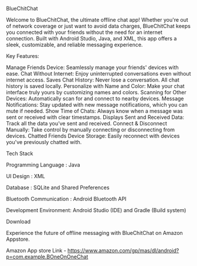 BlueChitChat

Welcome to BlueChitChat, the ultimate offline chat app! Whether you're out of network coverage or just want to avoid data charges, BlueChitChat keeps you connected with your friends without the need for an internet connection. Built with Android Studio, Java, and XML, this app offers a sleek, customizable, and reliable messaging experience.


Key Features:

Manage Friends Device: Seamlessly manage your friends' devices with ease.
Chat Without Internet: Enjoy uninterrupted conversations even without internet access.
Saves Chat History: Never lose a conversation. All chat history is saved locally.
Personalize with Name and Color: Make your chat interface truly yours by customizing names and colors.
Scanning for Other Devices: Automatically scan for and connect to nearby devices.
Message Notifications: Stay updated with new message notifications, which you can mute if needed.
Show Time of Chats: Always know when a message was sent or received with clear timestamps.
Displays Sent and Received Data: Track all the data you’ve sent and received.
Connect & Disconnect Manually: Take control by manually connecting or disconnecting from devices.
Chatted Friends Device Storage: Easily reconnect with devices you've previously chatted with.


Tech Stack

Programming Language : Java

UI Design : XML

Database : SQLite and Shared Preferences 

Bluetooth Communication : Android Bluetooth API

Development Environment: Android Studio (IDE) and Gradle (Build system)




Download

Experience the future of offline messaging with BlueChitChat on Amazon Appstore.

Amazon App store Link - https://www.amazon.com/gp/mas/dl/android?p=com.example.BOneOnOneChat
